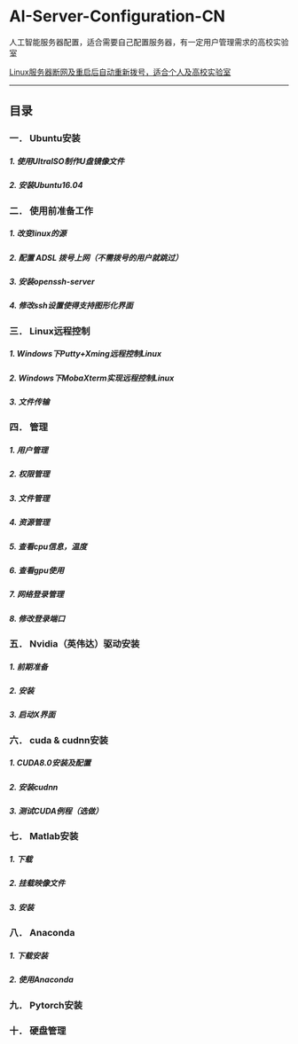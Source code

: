 # AI-Server-Configuration-CN
人工智能服务器配置，适合需要自己配置服务器，有一定用户管理需求的高校实验室

[Linux服务器断网及重启后自动重新拨号，适合个人及高校实验室](https://github.com/gyguo/Linux-Automatic-Dialing)

---
## 目录


### 一． Ubuntu安装
##### 1. 使用UltraISO制作U盘镜像文件	
##### 2.  安装Ubuntu16.04	

### 二． 使用前准备工作
##### 1. 改变linux的源	
##### 2. 配置 ADSL 拨号上网（不需拨号的用户就跳过）	
##### 3. 安装openssh-server	
##### 4. 修改ssh设置使得支持图形化界面


### 三． Linux远程控制	
##### 1. Windows下Putty+Xming远程控制Linux	
##### 2. Windows下MobaXterm实现远程控制Linux	
##### 3. 文件传输	


### 四． 管理	
##### 1. 用户管理	
##### 2. 权限管理	
##### 3. 文件管理	
##### 4. 资源管理	
##### 5. 查看cpu信息，温度	
##### 6. 查看gpu使用	
##### 7. 网络登录管理	
##### 8. 修改登录端口	


### 五． Nvidia（英伟达）驱动安装	
##### 1. 前期准备	
##### 2. 安装	
##### 3. 启动X界面	


### 六． cuda & cudnn安装	
##### 1. CUDA8.0安装及配置	
##### 2. 安装cudnn	
##### 3. 测试CUDA例程（选做）
	
### 七． Matlab安装	
##### 1. 下载	
##### 2. 挂载映像文件	
##### 3. 安装
	
### 八． Anaconda	
##### 1. 下载安装	
##### 2. 使用Anaconda	

### 九． Pytorch安装	

### 十． 硬盘管理	

